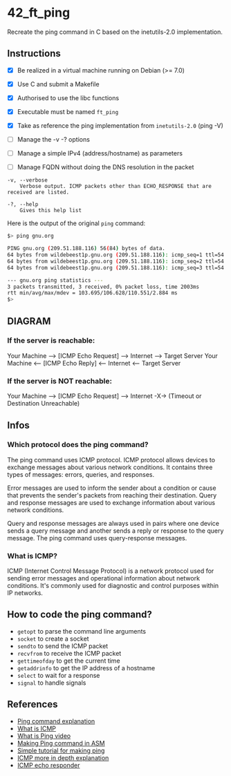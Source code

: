# 42_ft_ping

Recreate the ping command in C based on the inetutils-2.0 implementation.


## Instructions 

- [x] Be realized in a virtual machine running on Debian (>= 7.0)
- [x] Use C and submit a Makefile
- [x] Authorised to use the libc functions
- [x] Executable must be named `ft_ping`
- [x] Take as reference the ping implementation from `inetutils-2.0` (ping -V)
- [ ] Manage the -v -? options
- [ ] Manage a simple IPv4 (address/hostname) as parameters
- [ ] Manage FQDN without doing the DNS resolution in the packet


```
-v, --verbose
    Verbose output. ICMP packets other than ECHO_RESPONSE that are received are listed.

-?, --help
    Gives this help list
```

Here is the output of the original `ping` command:

```bash
$> ping gnu.org

PING gnu.org (209.51.188.116) 56(84) bytes of data.
64 bytes from wildebeest1p.gnu.org (209.51.188.116): icmp_seq=1 ttl=54 time=111 ms
64 bytes from wildebeest1p.gnu.org (209.51.188.116): icmp_seq=2 ttl=54 time=104 ms
64 bytes from wildebeest1p.gnu.org (209.51.188.116): icmp_seq=3 ttl=54 time=106 ms

--- gnu.org ping statistics ---
3 packets transmitted, 3 received, 0% packet loss, time 2003ms
rtt min/avg/max/mdev = 103.695/106.628/110.551/2.884 ms
$> 
```

## DIAGRAM

### If the server is reachable:
  
   Your Machine  -->  [ICMP Echo Request]  -->  Internet  -->  Target Server
   Your Machine  <--  [ICMP Echo Reply]    <--  Internet  <--  Target Server

### If the server is NOT reachable:
  
   Your Machine  -->  [ICMP Echo Request]  -->  Internet  -X->  (Timeout or Destination Unreachable)


## Infos

### Which protocol does the ping command?

The ping command uses ICMP protocol. ICMP protocol allows devices to exchange messages about various network conditions. It contains three types of messages: errors, queries, and responses.

Error messages are used to inform the sender about a condition or cause that prevents the sender's packets from reaching their destination. Query and response messages are used to exchange information about various network conditions.

Query and response messages are always used in pairs where one device sends a query message and another sends a reply or response to the query message. The ping command uses query-response messages.

### What is ICMP?

ICMP (Internet Control Message Protocol) is a network protocol used for sending error messages and operational information about network conditions. It's commonly used for diagnostic and control purposes within IP networks.


## How to code the ping command?

- `getopt` to parse the command line arguments
- `socket` to create a socket
- `sendto` to send the ICMP packet
- `recvfrom` to receive the ICMP packet
- `gettimeofday` to get the current time
- `getaddrinfo` to get the IP address of a hostname
- `select` to wait for a response
- `signal` to handle signals


## References

- [Ping command explanation](https://www.computernetworkingnotes.com/networking-tutorials/ping-command-explained-with-examples.html)
- [What is ICMP](https://www.computernetworkingnotes.com/networking-tutorials/icmp-internet-control-message-protocol.html)
- [What is Ping video](https://www.youtube.com/watch?v=tVOHTjf94M8)
- [Making Ping command in ASM](https://www.youtube.com/watch?v=SxtX0VWZuME)
- [Simple tutorial for making ping](https://medium.com/@future_fanatic/how-to-ping-a-host-in-c-in-5-steps-88d22415109c)
- [ICMP more in depth explanation](https://inc0x0.com/icmp-ip-packets-ping-manually-create-and-send-icmp-ip-packets/)
- [ICMP echo responder](https://www.cs.dartmouth.edu/~sergey/cs60/lab3/lab3.pdf)
